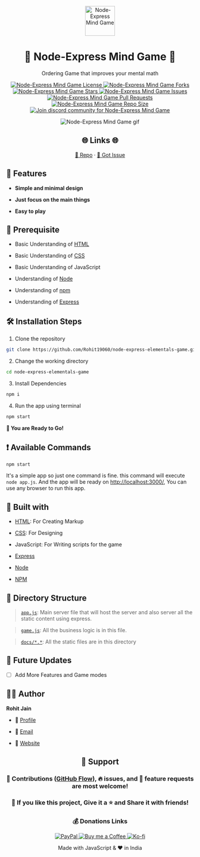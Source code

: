 <p align="center">
  <a href="https://github.com/Rohit19060/node-express-mind-game" target="_blank" title="Node-Express Mind Game">
    <img src="https://kingtechnologies.in/assets/images/logo.png" width="80px" alt="Node-Express Mind Game" />
  </a>
</p>
<h1 align="center">🌟 Node-Express Mind Game 🌟</h1>
<p align="center">Ordering Game that improves your mental math</p>

<p align="center">
<a href="https://github.com/Rohit19060/node-express-mind-game/blob/master/LICENSE" target="_blank" title="License">
<img src="https://img.shields.io/github/license/Rohit19060/node-express-mind-game?label=License&logo=Github&style=flat-square" alt="Node-Express Mind Game License" />
</a>
<a href="https://github.com/Rohit19060/node-express-mind-game/fork" target="_blank" title="Forks">
<img src="https://img.shields.io/github/forks/Rohit19060/node-express-mind-game?label=Forks&logo=Github&style=flat-square" alt="Node-Express Mind Game Forks"/>
</a>
<a href="https://github.com/Rohit19060/node-express-mind-game/stargazers" target="_blank" title="Stars">
<img src="https://img.shields.io/github/stars/Rohit19060/node-express-mind-game?label=Stars&logo=Github&style=flat-square" alt="Node-Express Mind Game Stars"/>
</a>
<a href="https://github.com/Rohit19060/node-express-mind-game/issues" target="_blank" title="Issues">
<img src="https://img.shields.io/github/issues/Rohit19060/node-express-mind-game?label=Issues&logo=Github&style=flat-square" alt="Node-Express Mind Game Issues"/>
</a>
<a href="https://github.com/Rohit19060/node-express-mind-game/pulls" target="_blank" title="Pull Requests">
<img src="https://img.shields.io/github/issues-pr/Rohit19060/node-express-mind-game?label=Pull%20Requests&logo=Github&style=flat-square" alt="Node-Express Mind Game Pull Requests"/>
</a>
<a href="https://github.com/Rohit19060/node-express-mind-game" target="_blank" title="Repo Size">
<img src="https://img.shields.io/github/repo-size/Rohit19060/node-express-mind-game?label=Repo%20Size&logo=Github&style=flat-square" alt="Node-Express Mind Game Repo Size"/>
</a>
<a href="https://discord.gg/2wpHNSjwm2" target="_blank" title="Join Community">
<img src="https://img.shields.io/discord/737854816402800690?color=%236d82cb&label=Join%20Community&logo=discord&logoColor=%23FFFFFF&style=flat-square" alt="Join discord community for Node-Express Mind Game"/>
</a>
</p>

<p align="center" title="Node-Express Mind Game gif"><img src="./assets/images/main.gif" alt="Node-Express Mind Game gif" /></p>

<h2 align="center">🌐 Links 🌐</h2>
<p align="center">
    <a href="https://github.com/Rohit19060/node-express-mind-game" target="_blank" title="Node-Express Mind Game Repo">📂 Repo</a>
    ·
    <a href="https://github.com/Rohit19060/node-express-mind-game/issues/new/choose" target="_blank" title="🐛Report Bug/🎊Request Feature">🚀 Got Issue</a>
</p>

## 🚀 Features

- **Simple and minimal design**

- **Just focus on the main things**

- **Easy to play**

## 🦋 Prerequisite

- Basic Understanding of [HTML](https://youtu.be/JHv2jmnrLlA "HTML - First Step Towards Web Development")

- Basic Understanding of [CSS](https://youtu.be/d1tP7ow7HbQ "CSS - Second Step Towards Web Development")

- Basic Understanding of JavaScript

- Understanding of [Node](https://nodejs.org/ "Node")

- Understanding of [npm](https://www.npmjs.com/ "npm")

- Understanding of [Express](https://expressjs.com/ "Express")

## 🛠️ Installation Steps

1. Clone the repository

```Bash
git clone https://github.com/Rohit19060/node-express-elementals-game.git
```

2. Change the working directory

```Bash
cd node-express-elementals-game
```

3. Install Dependencies

```Bash
npm i
```

4. Run the app using terminal

```Bash
npm start
```

**🎇 You are Ready to Go!**

## ❗ Available Commands

```Bash
npm start
```

It's a simple app so just one command is fine. this command will execute `node app.js`. And the app will be ready on [http://localhost:3000/](http://localhost:3000/), You can use any browser to run this app.

## 👷 Built with

- [HTML](https://youtu.be/JHv2jmnrLlA "HTML - First Step Towards Web Development"): For Creating Markup

- [CSS](https://youtu.be/d1tP7ow7HbQ "CSS - Second Step Towards Web Development"): For Designing

- JavaScript: For Writing scripts for the game

- [Express](https://expressjs.com/ "Express")

- [Node](https://nodejs.org/ "Node")

- [NPM](https://www.npmjs.com/ "NPM")

## 📂 Directory Structure

> [`app.js`](https://github.com/Rohit19060/node-express-elementals-game/blob/main/app.js "App"): Main server file that will host the server and also server all the static content using express.

> [`game.js`](https://github.com/Rohit19060/node-express-elementals-game/blob/main/game.js "Game"): All the business logic is in this file.

> [`docs/*.*`](https://github.com/Rohit19060/node-express-elementals-game/tree/main/docs "Static Folder"): All the static files are in this directory

## 🎊 Future Updates

- [ ] Add More Features and Game modes

## 🧑🏻 Author

**Rohit Jain**

- 🌌 [Profile](https://github.com/rohit19060 "Rohit Jain")

- 🏮 [Email](mailto:rohitjain19060@gmail.com?subject=Hi%20from%20Node-Express%20Mind%20Game "Hi!")

- 🦁 [Website](https://kingtechnologies.in "Welcome")

<h2 align="center">🤝 Support</h2>

<h3 align="center">🎀 Contributions (<a href="https://guides.github.com/introduction/flow" title="GitHub Flow">GitHub Flow</a>), 🔥 issues, and 🥮 feature requests are most welcome!</h3>

<h3 align="center">💙 If you like this project, Give it a ⭐ and Share it with friends!</h3>
<h3 align="center">💰 Donations Links</h3>
<p align="center">
<a href="https://www.paypal.me/kingrohitJ" target="_blank" title="PayPal"><img src="https://kingtechnologies.in/assets/images/paypal.png" alt="PayPal"/>
<a href="https://www.buymeacoffee.com/rohitjain" target="Buy me a Coffee/" title="Buy me a Coffee"><img src="https://kingtechnologies.in/assets/images/coffee.png" alt="Buy me a Coffee"/>
<a href="https://ko-fi.com/rohitjain" target="_blank" title="Ko-fi"><img src="https://kingtechnologies.in/assets/images/kofi.png" alt="Ko-fi"/></a>
</p>

<p align="center">Made with JavaScript & ❤️ in India</p>
